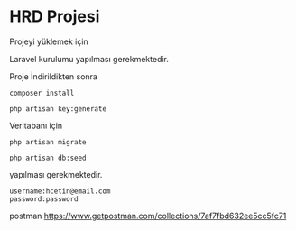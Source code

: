 # HRD Projesi
 Projeyi yüklemek için 
 
 Laravel kurulumu yapılması gerekmektedir.
 
 Proje İndirildikten sonra 
 
 ```composer install```
 
 ```php artisan key:generate```

Veritabanı için 

```php artisan migrate```
 
```php artisan db:seed``` 

yapılması gerekmektedir.

```
username:hcetin@email.com
password:password
```

postman https://www.getpostman.com/collections/7af7fbd632ee5cc5fc71
 
 
